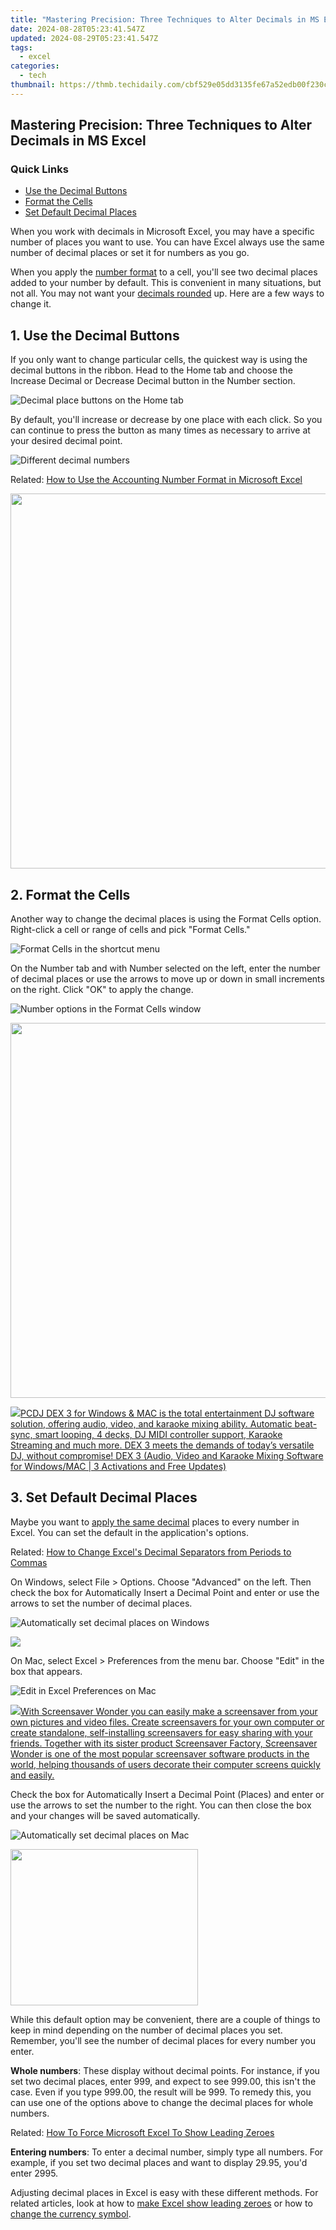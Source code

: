 ```yaml
---
title: "Mastering Precision: Three Techniques to Alter Decimals in MS Excel"
date: 2024-08-28T05:23:41.547Z
updated: 2024-08-29T05:23:41.547Z
tags:
  - excel
categories:
  - tech
thumbnail: https://thmb.techidaily.com/cbf529e05dd3135fe67a52edb00f230c5ea15121620c8f38c53b6edc4bb0734a.jpg
---
```


## Mastering Precision: Three Techniques to Alter Decimals in MS Excel

### Quick Links

* [Use the Decimal Buttons](https://extra-hints.techidaily.com/in-2024-audio-aesthetics-in-whatsapp-updates/)
* [Format the Cells](https://facebook-video-content.techidaily.com/seamless-social-circulation-sharing-your-journey-through-video-on-facebook-for-2024/)
* [Set Default Decimal Places](https://buynow-marvelous.techidaily.com/deciding-on-windows-11-to-upgrade-or-not-to-upgrade/)

 When you work with decimals in Microsoft Excel, you may have a specific number of places you want to use. You can have Excel always use the same number of decimal places or set it for numbers as you go.

 When you apply the [number format](https://android-location-track.techidaily.com/in-2024-top-5-tracking-apps-to-track-xiaomi-redmi-12-5g-without-them-knowing-drfone-by-drfone-virtual-android/) to a cell, you'll see two decimal places added to your number by default. This is convenient in many situations, but not all. You may not want your [decimals rounded](https://instagram-clips.techidaily.com/2024-approved-snickel-and-wail-instagrams-10-most-hilarious-meme-accounts/) up. Here are a few ways to change it.

##  1\. Use the Decimal Buttons

 If you only want to change particular cells, the quickest way is using the decimal buttons in the ribbon. Head to the Home tab and choose the Increase Decimal or Decrease Decimal button in the Number section.

![Decimal place buttons on the Home tab](https://static1.howtogeekimages.com/wordpress/wp-content/uploads/2022/07/DecimalPlaceButtons-ExcelChangeDecimals.png) 

 By default, you'll increase or decrease by one place with each click. So you can continue to press the button as many times as necessary to arrive at your desired decimal point.

![Different decimal numbers](https://static1.howtogeekimages.com/wordpress/wp-content/uploads/2022/07/DecimalPlaceExamples-ExcelChangeDecimals.png) 

Related: [How to Use the Accounting Number Format in Microsoft Excel](https://android-location-track.techidaily.com/in-2024-top-5-tracking-apps-to-track-xiaomi-redmi-12-5g-without-them-knowing-drfone-by-drfone-virtual-android/) 

<!-- affiliate ads begin -->
<a href="https://appsumo.8odi.net/c/5597632/2068425/7443" target="_top" id="2068425"><img src="//a.impactradius-go.com/display-ad/7443-2068425" border="0" alt="" width="1200" height="600"/></a><img height="0" width="0" src="https://appsumo.8odi.net/i/5597632/2068425/7443" style="position:absolute;visibility:hidden;" border="0" />
<!-- affiliate ads end -->
##  2\. Format the Cells

 Another way to change the decimal places is using the Format Cells option. Right-click a cell or range of cells and pick "Format Cells."

![Format Cells in the shortcut menu](https://static1.howtogeekimages.com/wordpress/wp-content/uploads/2022/07/FormatCells-ExcelChangeDecimals.png) 

 On the Number tab and with Number selected on the left, enter the number of decimal places or use the arrows to move up or down in small increments on the right. Click "OK" to apply the change.

![Number options in the Format Cells window](https://static1.howtogeekimages.com/wordpress/wp-content/uploads/2022/07/FormatNumber-ExcelChangeDecimals.png) 

<!-- affiliate ads begin -->
<a href="https://appsumo.8odi.net/c/5597632/2075475/7443" target="_top" id="2075475"><img src="//a.impactradius-go.com/display-ad/7443-2075475" border="0" alt="" width="1200" height="600"/></a><img height="0" width="0" src="https://appsumo.8odi.net/i/5597632/2075475/7443" style="position:absolute;visibility:hidden;" border="0" />
<!-- affiliate ads end -->
<!-- affiliate ads begin -->
<a href="https://shop.pcdj.com/order/checkout.php?PRODS=4698824&QTY=1&AFFILIATE=108875&CART=1"> <img src="https://secure.avangate.com/images/merchant/47f4b6321e9fd8e8f7326a6adc1a7c1e/products/dex3pro-screenshot-homepage.png" border="0">PCDJ DEX 3 for Windows & MAC is the total entertainment DJ software solution, offering audio, video, and karaoke mixing ability. Automatic beat-sync, smart looping, 4 decks, DJ MIDI controller support, Karaoke Streaming and much more. 
DEX 3 meets the demands of today’s versatile DJ, without compromise! 
DEX 3 (Audio, Video and Karaoke Mixing Software for Windows/MAC | 3 Activations and Free Updates)</a>
<!-- affiliate ads end -->
##  3\. Set Default Decimal Places

 Maybe you want to [apply the same decimal](https://screen-capture.techidaily.com/updated-in-2024-the-ultimate-screen-recorder-test-active-vs-top-contenders/) places to every number in Excel. You can set the default in the application's options.

Related: [How to Change Excel's Decimal Separators from Periods to Commas](https://screen-capture.techidaily.com/updated-in-2024-the-ultimate-screen-recorder-test-active-vs-top-contenders/) 

 On Windows, select File > Options. Choose "Advanced" on the left. Then check the box for Automatically Insert a Decimal Point and enter or use the arrows to set the number of decimal places.

![Automatically set decimal places on Windows](https://static1.howtogeekimages.com/wordpress/wp-content/uploads/2022/07/AutomaticWindows-ExcelChangeDecimals.png) 

<!-- affiliate ads begin -->
<a href="https://shop.mondly.com/affiliate.php?ACCOUNT=ATISTUDI&AFFILIATE=108875&PATH=https%3A%2F%2Fwww.mondly.com%3FAFFILIATE%3D108875%26RESOURCE%3D%2BGeneral%2B970x90%2B"><img src="https://secure.avangate.com/images/merchant/69c418c33ec2e1a4267fa9bb77fa1428/general-970x90.gif" border="0"></a>
<!-- affiliate ads end -->
 On Mac, select Excel > Preferences from the menu bar. Choose "Edit" in the box that appears.

![Edit in Excel Preferences on Mac](https://static1.howtogeekimages.com/wordpress/wp-content/uploads/2022/07/PreferencesEdit-ExcelChangeDecimals.png) 

<!-- affiliate ads begin -->
<a href="https://secure.2checkout.com/order/checkout.php?PRODS=195080&QTY=1&AFFILIATE=108875&CART=1"><img src="https://www.blumentals.net/scrwonder/images/screensaver-software.png" border="0">With Screensaver Wonder you can easily make a screensaver from your own pictures and video files. Create screensavers for your own computer or create standalone, self-installing screensavers for easy sharing with your friends. Together with its sister product Screensaver Factory, Screensaver Wonder is one of the most popular screensaver software products in the world, helping thousands of users decorate their computer screens quickly and easily.</a>
<!-- affiliate ads end -->
 Check the box for Automatically Insert a Decimal Point (Places) and enter or use the arrows to set the number to the right. You can then close the box and your changes will be saved automatically.

![Automatically set decimal places on Mac](https://static1.howtogeekimages.com/wordpress/wp-content/uploads/2022/07/AutomaticMac-ExcelChangeDecimals.png) 

<!-- affiliate ads begin -->
<a href="https://united.elfm.net/c/5597632/748964/4704" target="_top" id="748964"><img src="//a.impactradius-go.com/display-ad/4704-748964" border="0" alt="" width="300" height="250"/></a><img height="0" width="0" src="https://united.elfm.net/i/5597632/748964/4704" style="position:absolute;visibility:hidden;" border="0" />
<!-- affiliate ads end -->
 While this default option may be convenient, there are a couple of things to keep in mind depending on the number of decimal places you set. Remember, you'll see the number of decimal places for every number you enter.

**Whole numbers**: These display without decimal points. For instance, if you set two decimal places, enter 999, and expect to see 999.00, this isn't the case. Even if you type 999.00, the result will be 999\. To remedy this, you can use one of the options above to change the decimal places for whole numbers.

Related: [How To Force Microsoft Excel To Show Leading Zeroes](https://sim-unlock.techidaily.com/in-2024-the-best-android-sim-unlock-code-generators-unlock-your-itel-a05s-phone-hassle-free-by-drfone-android/) 

**Entering numbers**: To enter a decimal number, simply type all numbers. For example, if you set two decimal places and want to display 29.95, you'd enter 2995.

 Adjusting decimal places in Excel is easy with these different methods. For related articles, look at how to [make Excel show leading zeroes](https://sim-unlock.techidaily.com/in-2024-the-best-android-sim-unlock-code-generators-unlock-your-itel-a05s-phone-hassle-free-by-drfone-android/) or how to [change the currency symbol](https://on-screen-recording.techidaily.com/updated-rapid-reel-sound-mixed-screenshotting/).

<ins class="adsbygoogle"
     style="display:block"
     data-ad-format="autorelaxed"
     data-ad-client="ca-pub-7571918770474297"
     data-ad-slot="1223367746"></ins>



<ins class="adsbygoogle"
     style="display:block"
     data-ad-client="ca-pub-7571918770474297"
     data-ad-slot="8358498916"
     data-ad-format="auto"
     data-full-width-responsive="true"></ins>



